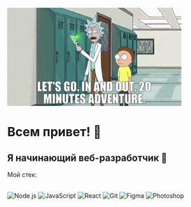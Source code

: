 ![Header](https://github.com/IvanVideo/IvanVideo/blob/main/assets/tenor.gif)

# Всем привет! 👋
## Я начинающий веб-разработчик 👾 <br>
Мой стек: <br>
<br>

![Node.js](https://img.shields.io/badge/-Node.js-000000?style=for-the-badge&logo=node.js@logoColor=00eeff)
![JavaScript](https://img.shields.io/badge/-JavaScript-000000?style=for-the-badge&logo=javascript@logoColor=00eeff)
![React](https://img.shields.io/badge/-React-000000?style=for-the-badge&logo=react@logoColor=00eeff)
![Git](https://img.shields.io/badge/-Git-000000?style=for-the-badge&logo=git@logoColor=00eeff)
![Figma](https://img.shields.io/badge/-Figma-000000?style=for-the-badge&logo=figma@logoColor=00eeff)
![Photoshop](https://img.shields.io/badge/-Fotoshop-000000?style=for-the-badge&logo=photoshop)
